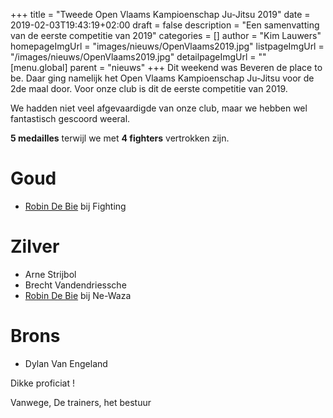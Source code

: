 +++
title = "Tweede Open Vlaams Kampioenschap Ju-Jitsu 2019"
date = 2019-02-03T19:43:19+02:00
draft = false
description = "Een samenvatting van de eerste competitie van 2019"
categories = []
author = "Kim Lauwers"
homepageImgUrl = "images/nieuws/OpenVlaams2019.jpg"
listpageImgUrl = "/images/nieuws/OpenVlaams2019.jpg"
detailpageImgUrl = ""
[menu.global]
    parent = "nieuws"
+++
Dit weekend was Beveren de place to be.
Daar ging namelijk het Open Vlaams Kampioenschap Ju-Jitsu voor de 2de maal door. 
Voor onze club is dit de eerste competitie van 2019.

We hadden niet veel afgevaardigde van onze club, maar we hebben wel fantastisch gescoord weeral.

**5 medailles** terwijl we met **4 fighters** vertrokken zijn.

# Goud
* [Robin De Bie](https://www.jujitsukeerbergen.be/trainers) bij Fighting

# Zilver
* Arne Strijbol
* Brecht Vandendriessche
* [Robin De Bie](https://www.jujitsukeerbergen.be/trainers) bij Ne-Waza 

# Brons
* Dylan Van Engeland


Dikke proficiat !

Vanwege,
De trainers, het bestuur